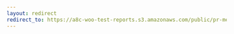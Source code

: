 ```yaml
---
layout: redirect
redirect_to: https://a8c-woo-test-reports.s3.amazonaws.com/public/pr-merge/45506/e2e/index.html
---
```


